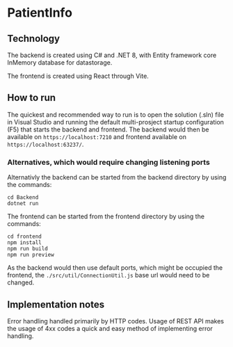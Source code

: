 # PatientInfo

## Technology

The backend is created using C# and .NET 8, with Entity framework core InMemory database for datastorage.

The frontend is created using React through Vite.

## How to run

The quickest and recommended way to run is to open the solution (.sln) file in Visual Studio and running the default multi-prosject startup configuration (F5) that starts the backend and frontend. The backend would then be available on `https://localhost:7210` and frontend available on `https://localhost:63237/`.

### Alternatives, which would require changing listening ports

Alternativly the backend can be started from the backend directory by using the commands:

```
cd Backend
dotnet run
```

The frontend can be started from the frontend directory by using the commands:

```
cd frontend
npm install
npm run build
npm run preview
```

As the backend would then use default ports, which might be occupied the frontend, the `./src/util/ConnectionUtil.js` base url would need to be changed.

## Implementation notes

Error handling handled primarily by HTTP codes. Usage of REST API makes the usage of 4xx codes a quick and easy method of implementing error handling.

